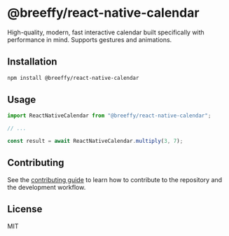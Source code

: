 # @breeffy/react-native-calendar

High-quality, modern, fast interactive calendar built specifically with performance in mind. Supports gestures and animations.

## Installation

```sh
npm install @breeffy/react-native-calendar
```

## Usage

```js
import ReactNativeCalendar from "@breeffy/react-native-calendar";

// ...

const result = await ReactNativeCalendar.multiply(3, 7);
```

## Contributing

See the [contributing guide](CONTRIBUTING.md) to learn how to contribute to the repository and the development workflow.

## License

MIT
